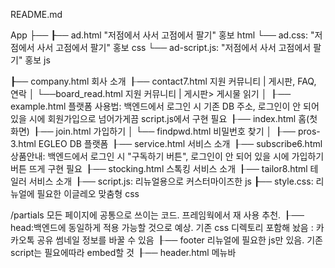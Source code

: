 README.md

App
├──
┠── ad.html "저점에서 사서 고점에서 팔기" 홍보 html
└── ad.css: "저점에서 사서 고점에서 팔기" 홍보 css
└── ad-script.js: "저점에서 사서 고점에서 팔기" 홍보 js

┠── company.html 회사 소개
┠── contact7.html 지원 커뮤니티 | 게시판, FAQ, 연락
│ └──board_read.html 지원 커뮤니티 | 게시판> 게시물 읽기
│
┠── example.html 플랫폼 사용법: 백엔드에서 로그인 시 기존 DB 주소, 로그인이 안 되어 있을 시에 회원가입으로 넘어가게끔 script.js에서 구현 필요
┠── index.html 홈(첫 화면)
┠── join.html 가입하기
│ └── findpwd.html 비밀번호 찾기
│
┠── pros-3.html EGLEO DB 플랫폼
┠── service.html 서비스 소개
┠── subscribe6.html 상품안내: 백엔드에서 로그인 시 "구독하기 버튼", 로그인이 안 되어 있을 시에 가입하기 버튼 뜨게 구현 필요
┠── stocking.html 스톡킹 서비스 소개
┠── tailor8.html 테일러 서비스 소개
┠── script.js: 리뉴얼용으로 커스터마이즈한 js
┠── style.css: 리뉴얼에 필요한 이글레오 맞춤형 css

/partials 모든 페이지에 공통으로 쓰이는 코드. 프레임웍에서 재 사용 추천.
┠── head:백엔드에 동일하게 적용 가능할 것으로 예상. 기존 css 디렉토리 포함해 놨음 : 카카오톡 공유 썸네일 정보를 바꿀 수 있음
┠── footer 리뉴얼에 필요한 js만 있음. 기존 script는 필요에따라 embed할 것
┠── header.html 메뉴바
